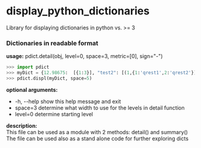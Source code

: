 # display_python_dictionaries
Library for displaying dictionaries in python vs. >= 3

### Dictionaries in readable format

**usage:** pdict.detail(obj, level=0, space=3, metric=[0], sign="-")

```python
>>> import pdict  
>>> myDict = {12.98675:  [{1:3}], "test2": [(1,{1:'qrest1',2:'qrest2'}), (3,4)], }  
>>> pdict.displ(myDict, space=5)
```

**optional arguments:**  
* -h, --help  show this help message and exit  
* space=3     determine what width to use for the levels in detail function  
* level=0     determine starting level  

**description:**  
This file can be used as a module with 2 methods: detail() and summary()  
The file can be used also as a stand alone code for further exploring dicts
